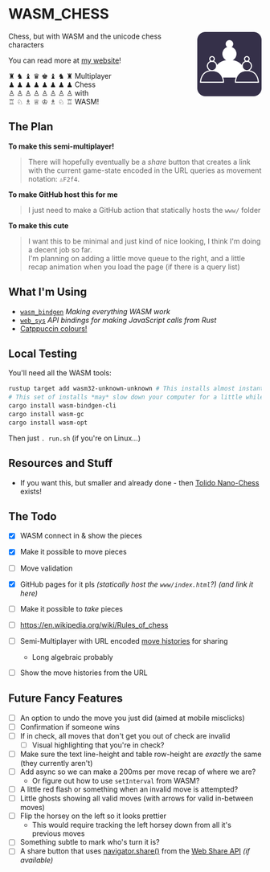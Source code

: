 
# WASM_CHESS
<img align="right" src="./.meta/Logo.svg" align="left" height="128" width="128" alt="Logo">
Chess, but with WASM and the unicode chess characters


You can read more at [my website](https://sophie.coffee/fun/unicode-chess/)!

♜ ♞ ♝ ♛ ♚ ♝ ♞ ♜ Multiplayer  
♟ ♟ ♟ ♟ ♟ ♟ ♟ ♟ Chess  
♙ ♙ ♙ ♙ ♙ ♙ ♙ ♙ with  
♖ ♘ ♗ ♕ ♔ ♗ ♘ ♖ WASM!  

## The Plan

**To make this semi-multiplayer!**  
> There will hopefully eventually be a *share* button that creates a link with the current game-state encoded in the URL queries as movement notation: `♙F2f4`.

**To make GitHub host this for me**
> I just need to make a GitHub action that statically hosts the `www/` folder

**To make this cute**  
> I want this to be minimal and just kind of nice looking, I think I'm doing a decent job so far.  
> I'm planning on adding a little move queue to the right, and a little recap animation when you load the page (if there is a query list)

## What I'm Using

* [`wasm_bindgen`](https://docs.rs/wasm-bindgen/) *Making everything WASM work*  
* [`web_sys`](https://docs.rs/web-sys/) *API bindings for making JavaScript calls from Rust*  
* [Catppuccin colours!](https://catppuccin.com/palette)  

## Local Testing

You'll need all the WASM tools:  
```bash
rustup target add wasm32-unknown-unknown # This installs almost instantly
# This set of installs *may* slow down your computer for a little while
cargo install wasm-bindgen-cli
cargo install wasm-gc
cargo install wasm-opt
```

Then just `. run.sh` (if you're on Linux...)  

## Resources and Stuff

* If you want this, but smaller and already done - then [Tolido Nano-Chess](https://nanochess.org/chess4.html) exists!  




## The Todo

- [x] WASM connect in & show the pieces
- [x] Make it possible to move pieces
- [ ] Move validation
- [x] GitHub pages for it pls *(statically host the `www/index.html`?) (and link it here)*
- [ ] Make it possible to *take* pieces  
- [ ] https://en.wikipedia.org/wiki/Rules_of_chess  
- [ ] Semi-Multiplayer with URL encoded [move histories](https://en.wikipedia.org/wiki/Chess_notation) for sharing 
  * Long algebraic probably  
- [ ] Show the move histories from the URL  


## Future Fancy Features

- [ ] An option to undo the move you just did (aimed at mobile misclicks)
- [ ] Confirmation if someone wins
- [ ] If in check, all moves that don't get you out of check are invalid
  - [ ] Visual highlighting that you're in check?
- [ ] Make sure the text line-height and table row-height are *exactly* the same (they currently aren't)
- [ ] Add async so we can make a 200ms per move recap of where we are?
  * Or figure out how to use `setInterval` from WASM?
- [ ] A little red flash or something when an invalid move is attempted?  
- [ ] Little ghosts showing all valid moves (with arrows for valid in-between moves)  
- [ ] Flip the horsey on the left so it looks prettier  
  * This would require tracking the left horsey down from all it's previous moves
- [ ] Something subtle to mark who's turn it is?
- [ ] A share button that uses [navigator.share()](https://developer.mozilla.org/en-US/docs/Web/API/Navigator/share) from the [Web Share API](https://developer.mozilla.org/en-US/docs/Web/API/Web_Share_API) *(if available)*
